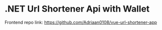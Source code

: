 # .NET Url Shortener Api with Wallet

Frontend repo link: https://github.com/Adriaan0108/vue-url-shortener-app
